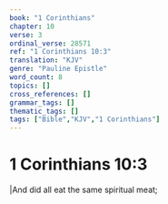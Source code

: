 ```yaml
---
book: "1 Corinthians"
chapter: 10
verse: 3
ordinal_verse: 28571
ref: "1 Corinthians 10:3"
translation: "KJV"
genre: "Pauline Epistle"
word_count: 8
topics: []
cross_references: []
grammar_tags: []
thematic_tags: []
tags: ["Bible","KJV","1 Corinthians"]
---
```


# 1 Corinthians 10:3

|And did all eat the same spiritual meat;
